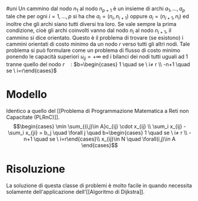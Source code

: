 #uni 
Un cammino dal nodo $n_1$ al nodo $n_{p+1}$ è un insieme di archi $a_1, . . . , a_p$ tale che per ogni $i= 1, . . . , p$ si ha che $a_i = (n_i, n_{i+1})$ oppure $a_i = (n_{i+1}, n_i)$ ed inoltre che
gli archi siano tutti diversi tra loro.
Se vale sempre la prima condizione, cioè gli archi coinvolti vanno dal nodo $n_i$ al nodo $n_{i+1}$, il cammino si dice orientato.
Questo è il problema di trovare (se esistono) i cammini orientati di costo minimo da un nodo $r$ verso tutti gli altri nodi.
Tale problema si può formulare come un problema di flusso di costo minimo ponendo le capacità superiori $u_{ij} = +∞$ ed i bilanci dei nodi tutti uguali ad $1$ tranne quello del nodo $r\quad$:   $b=\begin{cases} 1 \quad se \ i≠ r \\ -n+1 \quad se \ i=r\end{cases}$ 
# Modello
Identico a quello del [[Problema di Programmazione Matematica a Reti non Capacitate (PLRnC)]].
$$\begin{cases} 
\min \sum_{(i,j)\in A}c_{ij} \cdot x_{ij} \\
\sum_i x_{ij} - \sum_i x_{ji} = b_j \quad \forall j \quad  b=\begin{cases} 1 \quad se \ i≠ r \\ -n+1 \quad se \ i=r\end{cases}\\
x_{ij}\in N \quad \forall(i,j)\in A
\end{cases}$$
# Risoluzione
La soluzione di questa classe di problemi è molto facile in quando necessita solamente dell'applicazione dell'[[Algoritmo di Dijkstra]]. 